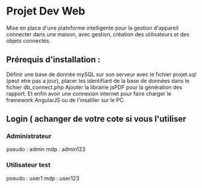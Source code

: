 # Projet Dev Web

Mise en place d'une plateforme intelligente pour la gestion d'appareil connecter dans une maison, avec gestion, création des utilisateurs et des objets connectés.

## Prérequis d'installation :

Définir une base de donnée mySQL sur son serveur avec le fichier projet.sql (peut etre pas a jour), placer les identifiant de la base de données dans le fichier db_connect.php
Ajouter la librairie jsPDF pour la génération des rapport.
Et enfin avoir une connexion internet pour faire charger le framework AngularJS ou de l'insatller sur le PC.

## Login ( achanger de votre cote si vous l'utiliser

### Administrateur
pseudo : admin
mdp    : admin123

### Utilisateur test
pseudo : user1
mdp    : user123
